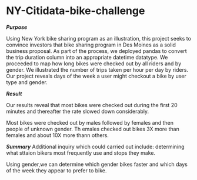 # NY-Citidata-bike-challenge


***Purpose***

Using New York bike sharing program as an illustration, this project seeks to convince investors that bike sharing program in Des Moines as a solid business proposal.
As part of the process, we deployed pandas to convert the trip duration column into an appropriate datetime datatype. We proceeded to map how long bikes were checked out by all riders and by gender. We illustrated the number of trips taken per hour per day by riders. Our project reveals days of the week a user might checkout a bike by user type and gender.

***Result***

Our results reveal that most bikes were checked out during the first 20 minutes and thereafter the rate slowed down considerably. 

Most bikes were checked out by males followed by females and then people of unknown gender. Th emales checked out bikes 3X more than females and about 10X more thann others.




***Summary***
Additional inquiry which could carried out include: determining what sttaion bikers most frequently use and stops they make.

Using gender,we can determine which gender bikes faster and which days of the week they appear to prefer to bike.

